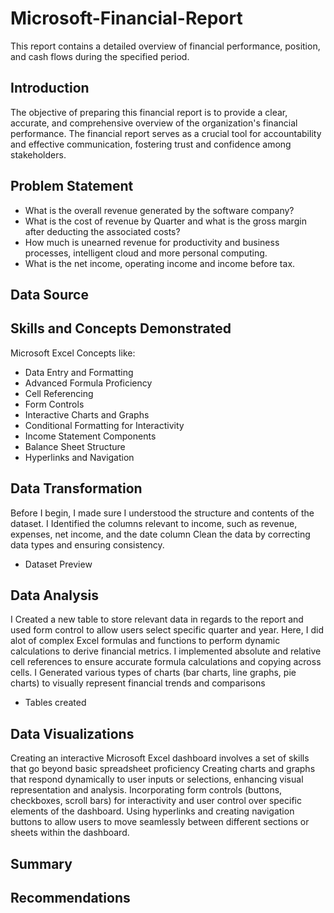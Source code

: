 # Microsoft-Financial-Report
This report contains a detailed overview of financial performance, position, and cash flows during the specified period.

## Introduction
The objective of preparing this financial report is to provide a clear, accurate, and comprehensive overview of the organization's financial performance. The financial report serves as a crucial tool for accountability and effective communication, fostering trust and confidence among stakeholders.

## Problem Statement
* What is the overall revenue generated by the software company?
* What is the cost of revenue by Quarter and what is the gross margin after deducting the associated costs?
* How much is unearned revenue for productivity and business processes, intelligent cloud and more personal computing.
* What is the net income, operating income and income before tax.

## Data Source

## Skills and Concepts Demonstrated
Microsoft Excel Concepts like:
* Data Entry and Formatting
* Advanced Formula Proficiency
* Cell Referencing
* Form Controls
* Interactive Charts and Graphs
* Conditional Formatting for Interactivity
* Income Statement Components
* Balance Sheet Structure
* Hyperlinks and Navigation


## Data Transformation
Before I begin, I made sure I understood the structure and contents of the dataset. I Identified the columns relevant to income, such as revenue, expenses, net income, and the date column
Clean the data by correcting data types and ensuring consistency.
* Dataset Preview


 ## Data Analysis
I Created a new table to store relevant data in regards to the report and used form control to allow users select specific quarter and year.
Here, I did alot of complex Excel formulas and functions to perform dynamic calculations to derive financial metrics.
I implemented absolute and relative cell references to ensure accurate formula calculations and copying across cells.
I Generated various types of charts (bar charts, line graphs, pie charts) to visually represent financial trends and comparisons
* Tables created

  
## Data Visualizations
Creating an interactive Microsoft Excel dashboard involves a set of skills that go beyond basic spreadsheet proficiency
Creating charts and graphs that respond dynamically to user inputs or selections, enhancing visual representation and analysis.
Incorporating form controls (buttons, checkboxes, scroll bars) for interactivity and user control over specific elements of the dashboard.
Using hyperlinks and creating navigation buttons to allow users to move seamlessly between different sections or sheets within the dashboard.
## Summary

## Recommendations
